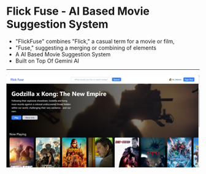 # Flick Fuse - AI Based Movie Suggestion System

- "FlickFuse" combines "Flick," a casual term for a movie or film,
- "Fuse," suggesting a merging or combining of elements
- A AI Based Movie Suggestion System
- Built on Top Of Gemini AI

---

![Landing Page](image.png)

